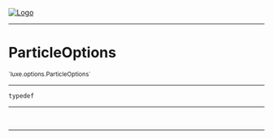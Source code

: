 
[![Logo](../../../images/logo.png)](../../../api/index.html)

---



<h1>ParticleOptions</h1>
<small>`luxe.options.ParticleOptions`</small>



---

`typedef`


---


&nbsp;
&nbsp;














---

&nbsp;
&nbsp;
&nbsp;
&nbsp;